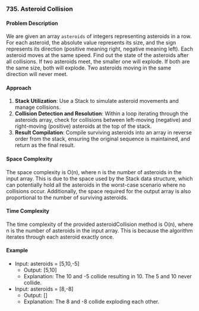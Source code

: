 ### 735. Asteroid Collision

#### Problem Description
We are given an array `asteroids` of integers representing asteroids in a row. For each asteroid, the absolute value represents its size, and the sign represents its direction (positive meaning right, negative meaning left). Each asteroid moves at the same speed. Find out the state of the asteroids after all collisions. If two asteroids meet, the smaller one will explode. If both are the same size, both will explode. Two asteroids moving in the same direction will never meet.

#### Approach
1. **Stack Utilization**: Use a Stack<Integer> to simulate asteroid movements and manage collisions.
2. **Collision Detection and Resolution**: Within a loop iterating through the asteroids array, check for collisions between left-moving (negative) and right-moving (positive) asteroids at the top of the stack.
3. **Result Compilation**: Compile surviving asteroids into an array in reverse order from the stack, ensuring the original sequence is maintained, and return as the final result.

#### Space Complexity
The space complexity is O(n), where n is the number of asteroids in the input array. This is due to the space used by the Stack<Integer> data structure, which can potentially hold all the asteroids in the worst-case scenario where no collisions occur. Additionally, the space required for the output array is also proportional to the number of surviving asteroids.

#### Time Complexity
The time complexity of the provided asteroidCollision method is O(n), where n is the number of asteroids in the input array. This is because the algorithm iterates through each asteroid exactly once.

#### Example
- Input: asteroids = [5,10,-5]
  - Output: [5,10]
  - Explanation: The 10 and -5 collide resulting in 10. The 5 and 10 never collide.
- Input: asteroids = [8,-8]
  - Output: []
  - Explanation: The 8 and -8 collide exploding each other.